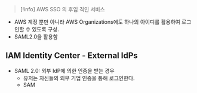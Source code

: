 
> [!info] AWS SSO 의 후임 격인 서비스

- AWS 계정 뿐만 아니라 AWS Organizations에도 하나의 아이디를 활용하여 로그인할 수 있도록 구성.
- SAML2.0을 활용함


## IAM Identity Center - External IdPs


- SAML 2.0: 외부 IdP에 의한 인증을 받는 경우
	- 유저는 자신들의 외부 기업 인증을 통해 로그인한다.
	- SAM